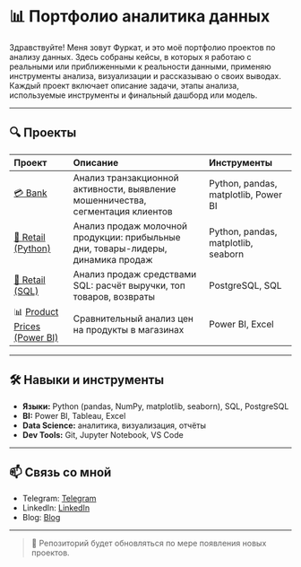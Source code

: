 # 📊 Портфолио аналитика данных

Здравствуйте! Меня зовут Фуркат, и это моё портфолио проектов по анализу данных. Здесь собраны кейсы, в которых я работаю с реальными или приближенными к реальности данными, применяю инструменты анализа, визуализации и рассказываю о своих выводах.  
Каждый проект включает описание задачи, этапы анализа, используемые инструменты и финальный дашборд или модель.

---

## 🔍 Проекты

| Проект | Описание | Инструменты |
|:--------|:----------------------------|:-----------------------------|
| [💳 Bank](./python) | Анализ транзакционной активности, выявление мошенничества, сегментация клиентов | Python, pandas, matplotlib, Power BI |
| [🥛 Retail (Python)](./python) | Анализ продаж молочной продукции: прибыльные дни, товары-лидеры, динамика продаж | Python, pandas, matplotlib, seaborn |
| [🛒 Retail (SQL)](./sql) | Анализ продаж средствами SQL: расчёт выручки, топ товаров, возвраты | PostgreSQL, SQL |
| 📊 [Product Prices (Power BI)](./power%20BI) | Сравнительный анализ цен на продукты в магазинах | Power BI, Excel |

---

## 🛠️ Навыки и инструменты

- **Языки:** Python (pandas, NumPy, matplotlib, seaborn), SQL, PostgreSQL
- **BI:** Power BI, Tableau, Excel
- **Data Science:** аналитика, визуализация, отчёты
- **Dev Tools:** Git, Jupyter Notebook, VS Code

---

## 📫 Связь со мной

- Telegram: [Telegram](https://t.me/Furkat_4ik)
- LinkedIn: [LinkedIn](https://www.linkedin.com/in/furkat-nuriddinov/)
- Blog: [Blog](https://t.me/Analysing_means_living)
---

> 📌 Репозиторий будет обновляться по мере появления новых проектов.
